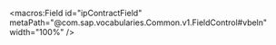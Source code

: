 <macros:Field
    id="ipContractField"
    metaPath="@com.sap.vocabularies.Common.v1.FieldControl#vbeln"
    width="100%" />
